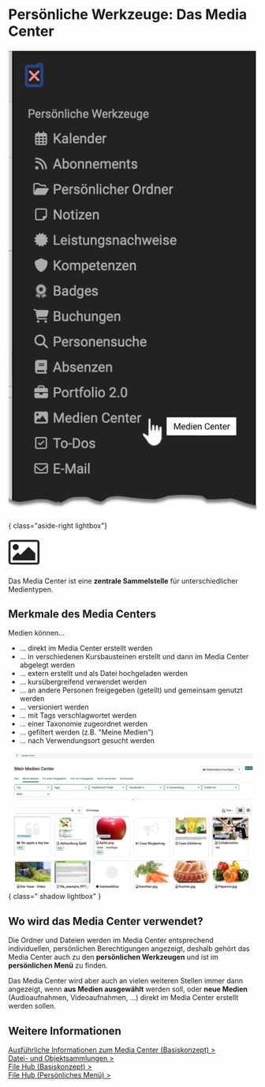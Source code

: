 # Persönliche Werkzeuge: Das Media Center

![pers_menu_mediacenter_v1_de.png](assets/pers_menu_mediacenter_v1_de.png){ class="aside-right lightbox"}

![icon_media_center.png](assets/icon_media_center.png)

Das Media Center ist eine **zentrale Sammelstelle** für unterschiedlicher Medientypen. 

## Merkmale des Media Centers

Medien können...

* ... direkt im Media Center erstellt werden 
* ... in verschiedenen Kursbausteinen erstellt und dann im Media Center abgelegt werden
* ... extern erstellt und als Datei hochgeladen werden
* ... kursübergreifend verwendet werden
* ... an andere Personen freigegeben (geteilt)  und gemeinsam genutzt werden
* ... versioniert werden
* ... mit Tags verschlagwortet werden
* ... einer Taxonomie zugeordnet werden
* ... gefiltert werden (z.B. "Meine Medien")
* ... nach Verwendungsort gesucht werden

![media_center_v1_de.png](assets/media_center_v1_de.png){ class=" shadow lightbox" }


## Wo wird das Media Center verwendet?

Die Ordner und Dateien werden im Media Center entsprechend individuellen, persönlichen Berechtigungen angezeigt, deshalb gehört das Media Center auch zu den **persönlichen Werkzeugen** und ist im **persönlichen Menü** zu finden.

Das Media Center wird aber auch an vielen weiteren Stellen immer dann angezeigt, wenn **aus Medien ausgewählt** werden soll, oder **neue Medien** (Audioaufnahmen, Videoaufnahmen, ...) direkt im Media Center erstellt werden sollen.


## Weitere Informationen

[Ausführliche Informationen zum Media Center (Basiskonzept) >](../basic_concepts/Media_Center_Concept.de.md)<br>
[Datei- und Objektsammlungen >](../basic_concepts/Object_Collections.de.md)<br>
[File Hub (Basiskonzept) >](../basic_concepts/File_Hub_Concept.de.md)<br>
[File Hub (Persönliches Menü) >](../personal_menu/File_Hub.de.md)<br>


